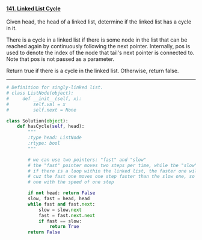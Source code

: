 #### [141. Linked List Cycle](https://leetcode-cn.com/problems/linked-list-cycle/)

 Given head, the head of a linked list, determine if the linked list has a cycle in it.

There is a cycle in a linked list if there is some node in the list that can be reached again by continuously following the next pointer. Internally, pos is used to denote the index of the node that tail's next pointer is connected to. Note that pos is not passed as a parameter.

Return true if there is a cycle in the linked list. Otherwise, return false.

---

```python
# Definition for singly-linked list.
# class ListNode(object):
#     def __init__(self, x):
#         self.val = x
#         self.next = None

class Solution(object):
    def hasCycle(self, head):
        """
        :type head: ListNode
        :rtype: bool
        """

        # we can use two pointers: "fast" and "slow"
        # the "fast" pointer moves two steps per time, while the "slow" one moves one step only per time
        # if there is a loop within the linked list, the faster one will always jump into the loop firstly
        # cuz the fast one moves one step faster than the slow one, so the situation is just like the faster one is chasing the slower 
        # one with the speed of one step

        if not head: return False
        slow, fast = head, head
        while fast and fast.next:
            slow = slow.next
            fast = fast.next.next
            if fast == slow:
                return True
        return False

```



